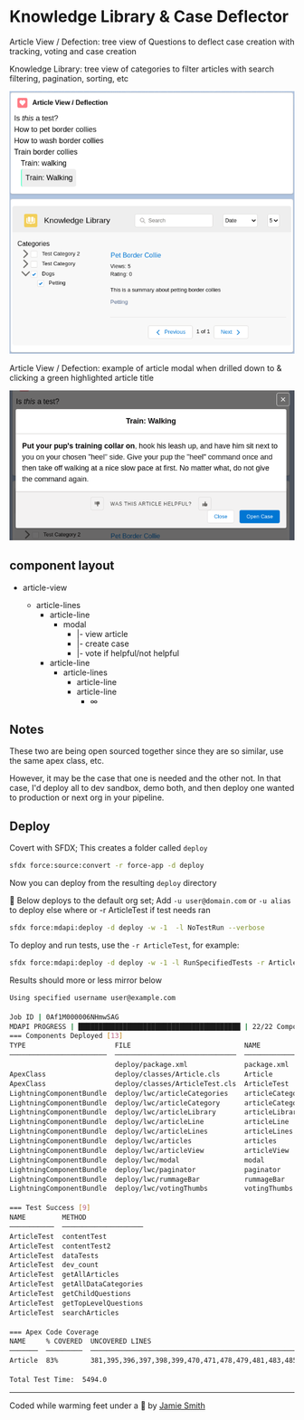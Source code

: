 # Knowledge Library & Case Deflector

Article View / Defection: tree view of Questions to deflect case creation with tracking, voting and case creation

Knowledge Library: tree view of categories to filter articles with search filtering, pagination, sorting, etc

![Screenshot of Components](https://raw.githubusercontent.com/jsmithdev/knowledge-lib-deflect/master/resources/screenie-both.png "Screenshot of Components")

Article View / Defection: example of article modal when drilled down to & clicking a green highlighted article title

![Screenshot of Components](https://raw.githubusercontent.com/jsmithdev/knowledge-lib-deflect/master/resources/screenie-modal.png "Screenshot of Components")

## component layout

- article-view

  - article-lines
    - article-line
      - modal
        - |- view article
        - |- create case
        - |- vote if helpful/not helpful
    - article-line
      - article-lines
        - article-line
        - article-line
          - ∞

## Notes

These two are being open sourced together since they are so similar, use the same apex class, etc.

However, it may be the case that one is needed and the other not. In that case, I'd deploy all to dev sandbox, demo both, and then deploy one wanted to production or next org in your pipeline.

## Deploy

Covert with SFDX; This creates a folder called `deploy`

```bash
sfdx force:source:convert -r force-app -d deploy
```

Now you can deploy from the resulting `deploy` directory

📌  Below deploys to the default org set; Add `-u user@domain.com` or `-u alias` to deploy else where or -r ArticleTest if test needs ran

```bash
sfdx force:mdapi:deploy -d deploy -w -1  -l NoTestRun --verbose
```

To deploy and run tests, use the `-r ArticleTest`, for example:

```bash
sfdx force:mdapi:deploy -d deploy -w -1 -l RunSpecifiedTests -r ArticleTest --verbose 
```

Results should more or less mirror below

```bash
Using specified username user@example.com

Job ID | 0Af1M000006NHmwSAG
MDAPI PROGRESS | ████████████████████████████████████████ | 22/22 Components
=== Components Deployed [13]
TYPE                      FILE                            NAME               ID
────────────────────────  ──────────────────────────────  ─────────────────  ──────────────────
                          deploy/package.xml              package.xml
ApexClass                 deploy/classes/Article.cls      Article            01p1M000004oT3uQAE
ApexClass                 deploy/classes/ArticleTest.cls  ArticleTest        01p1M000004oT3vQAE
LightningComponentBundle  deploy/lwc/articleCategories    articleCategories  0Rb1M00000001H3SAI
LightningComponentBundle  deploy/lwc/articleCategory      articleCategory    0Rb1M00000001H4SAI
LightningComponentBundle  deploy/lwc/articleLibrary       articleLibrary     0Rb1M00000001H5SAI
LightningComponentBundle  deploy/lwc/articleLine          articleLine        0Rb1M00000001CNSAY
LightningComponentBundle  deploy/lwc/articleLines         articleLines       0Rb1M00000001COSAY
LightningComponentBundle  deploy/lwc/articles             articles           0Rb1M00000001H6SAI
LightningComponentBundle  deploy/lwc/articleView          articleView        0Rb1M00000001CPSAY
LightningComponentBundle  deploy/lwc/modal                modal              0Rb1M00000001CQSAY
LightningComponentBundle  deploy/lwc/paginator            paginator          0Rb1M00000001H7SAI
LightningComponentBundle  deploy/lwc/rummageBar           rummageBar         0Rb1M00000001H8SAI
LightningComponentBundle  deploy/lwc/votingThumbs         votingThumbs       0Rb1M00000001CRSAY

=== Test Success [9]
NAME         METHOD
───────────  ────────────────────
ArticleTest  contentTest
ArticleTest  contentTest2
ArticleTest  dataTests
ArticleTest  dev_count
ArticleTest  getAllArticles
ArticleTest  getAllDataCategories
ArticleTest  getChildQuestions
ArticleTest  getTopLevelQuestions
ArticleTest  searchArticles

=== Apex Code Coverage
NAME     % COVERED  UNCOVERED LINES
───────  ─────────  ───────────────────────────────────────────────────────────────────────────────────────────────────────────────────────────────────
Article  83%        381,395,396,397,398,399,470,471,478,479,481,483,485,489,491,504,505,506,507,508,514,515,518,519,520,524,526,528,530,531,533,535,537

Total Test Time:  5494.0
```

---

Coded while warming feet under a 🐶 by [Jamie Smith](https://jsmith.dev)
